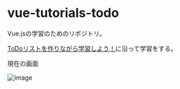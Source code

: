 # vue-tutorials-todo

Vue.jsの学習のためのリポジトリ。

[ToDoリストを作りながら学習しよう！](https://cr-vue.mio3io.com/tutorials/todo.html#step1-%E3%82%A4%E3%83%B3%E3%82%B9%E3%82%BF%E3%83%B3%E3%82%B9%E3%81%AE%E4%BD%9C%E6%88%90)に沿って学習をする。

現在の画面

![image](https://user-images.githubusercontent.com/7373564/140939124-2caf9780-eef1-489d-9a68-819e7f280d6d.png)


